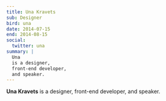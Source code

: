 ```yaml
---
title: Una Kravets
sub: Designer
bird: una
date: 2014-07-15
end: 2014-08-15
social:
  twitter: una
summary: |
  Una
  is a designer,
  front-end developer,
  and speaker.
---
```


**Una Kravets**
is a designer,
front-end developer,
and speaker.
